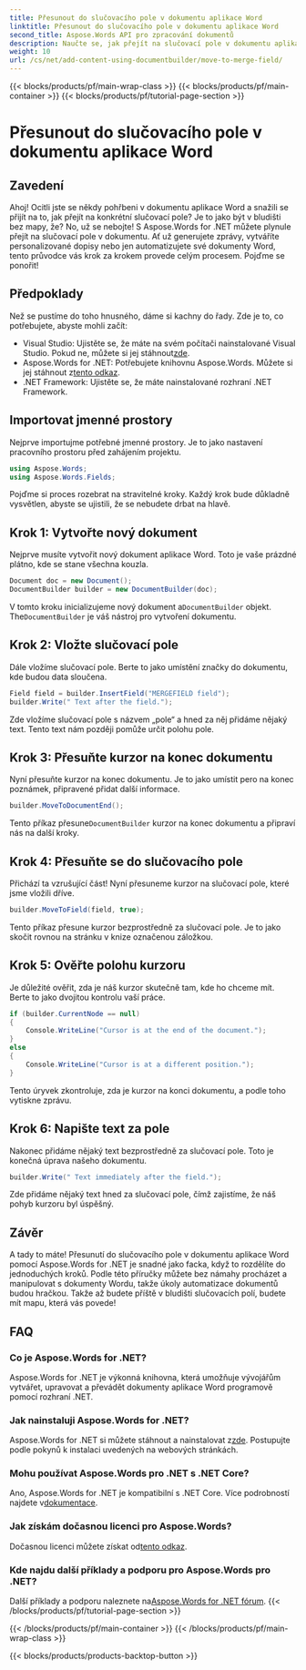 ```yaml
---
title: Přesunout do slučovacího pole v dokumentu aplikace Word
linktitle: Přesunout do slučovacího pole v dokumentu aplikace Word
second_title: Aspose.Words API pro zpracování dokumentů
description: Naučte se, jak přejít na slučovací pole v dokumentu aplikace Word pomocí Aspose.Words for .NET s naším komplexním průvodcem krok za krokem. Ideální pro .NET vývojáře.
weight: 10
url: /cs/net/add-content-using-documentbuilder/move-to-merge-field/
---
```


{{< blocks/products/pf/main-wrap-class >}}
{{< blocks/products/pf/main-container >}}
{{< blocks/products/pf/tutorial-page-section >}}

# Přesunout do slučovacího pole v dokumentu aplikace Word

## Zavedení

Ahoj! Ocitli jste se někdy pohřbeni v dokumentu aplikace Word a snažili se přijít na to, jak přejít na konkrétní slučovací pole? Je to jako být v bludišti bez mapy, že? No, už se nebojte! S Aspose.Words for .NET můžete plynule přejít na slučovací pole v dokumentu. Ať už generujete zprávy, vytváříte personalizované dopisy nebo jen automatizujete své dokumenty Word, tento průvodce vás krok za krokem provede celým procesem. Pojďme se ponořit!

## Předpoklady

Než se pustíme do toho hnusného, dáme si kachny do řady. Zde je to, co potřebujete, abyste mohli začít:

-  Visual Studio: Ujistěte se, že máte na svém počítači nainstalované Visual Studio. Pokud ne, můžete si jej stáhnout[zde](https://visualstudio.microsoft.com/).
-  Aspose.Words for .NET: Potřebujete knihovnu Aspose.Words. Můžete si jej stáhnout z[tento odkaz](https://releases.aspose.com/words/net/).
- .NET Framework: Ujistěte se, že máte nainstalované rozhraní .NET Framework.

## Importovat jmenné prostory

Nejprve importujme potřebné jmenné prostory. Je to jako nastavení pracovního prostoru před zahájením projektu.

```csharp
using Aspose.Words;
using Aspose.Words.Fields;
```

Pojďme si proces rozebrat na stravitelné kroky. Každý krok bude důkladně vysvětlen, abyste se ujistili, že se nebudete drbat na hlavě.

## Krok 1: Vytvořte nový dokument

Nejprve musíte vytvořit nový dokument aplikace Word. Toto je vaše prázdné plátno, kde se stane všechna kouzla.

```csharp
Document doc = new Document();
DocumentBuilder builder = new DocumentBuilder(doc);
```

 V tomto kroku inicializujeme nový dokument a`DocumentBuilder` objekt. The`DocumentBuilder` je váš nástroj pro vytvoření dokumentu.

## Krok 2: Vložte slučovací pole

Dále vložíme slučovací pole. Berte to jako umístění značky do dokumentu, kde budou data sloučena.

```csharp
Field field = builder.InsertField("MERGEFIELD field");
builder.Write(" Text after the field.");
```

Zde vložíme slučovací pole s názvem „pole“ a hned za něj přidáme nějaký text. Tento text nám později pomůže určit polohu pole.

## Krok 3: Přesuňte kurzor na konec dokumentu

Nyní přesuňte kurzor na konec dokumentu. Je to jako umístit pero na konec poznámek, připravené přidat další informace.

```csharp
builder.MoveToDocumentEnd();
```

 Tento příkaz přesune`DocumentBuilder` kurzor na konec dokumentu a připraví nás na další kroky.

## Krok 4: Přesuňte se do slučovacího pole

Přichází ta vzrušující část! Nyní přesuneme kurzor na slučovací pole, které jsme vložili dříve.

```csharp
builder.MoveToField(field, true);
```

Tento příkaz přesune kurzor bezprostředně za slučovací pole. Je to jako skočit rovnou na stránku v knize označenou záložkou.

## Krok 5: Ověřte polohu kurzoru

Je důležité ověřit, zda je náš kurzor skutečně tam, kde ho chceme mít. Berte to jako dvojitou kontrolu vaší práce.

```csharp
if (builder.CurrentNode == null)
{
    Console.WriteLine("Cursor is at the end of the document.");
}
else
{
    Console.WriteLine("Cursor is at a different position.");
}
```

Tento úryvek zkontroluje, zda je kurzor na konci dokumentu, a podle toho vytiskne zprávu.

## Krok 6: Napište text za pole

Nakonec přidáme nějaký text bezprostředně za slučovací pole. Toto je konečná úprava našeho dokumentu.

```csharp
builder.Write(" Text immediately after the field.");
```

Zde přidáme nějaký text hned za slučovací pole, čímž zajistíme, že náš pohyb kurzoru byl úspěšný.

## Závěr

A tady to máte! Přesunutí do slučovacího pole v dokumentu aplikace Word pomocí Aspose.Words for .NET je snadné jako facka, když to rozdělíte do jednoduchých kroků. Podle této příručky můžete bez námahy procházet a manipulovat s dokumenty Wordu, takže úkoly automatizace dokumentů budou hračkou. Takže až budete příště v bludišti slučovacích polí, budete mít mapu, která vás povede!

## FAQ

### Co je Aspose.Words for .NET?
Aspose.Words for .NET je výkonná knihovna, která umožňuje vývojářům vytvářet, upravovat a převádět dokumenty aplikace Word programově pomocí rozhraní .NET.

### Jak nainstaluji Aspose.Words for .NET?
 Aspose.Words for .NET si můžete stáhnout a nainstalovat z[zde](https://releases.aspose.com/words/net/). Postupujte podle pokynů k instalaci uvedených na webových stránkách.

### Mohu používat Aspose.Words pro .NET s .NET Core?
 Ano, Aspose.Words for .NET je kompatibilní s .NET Core. Více podrobností najdete v[dokumentace](https://reference.aspose.com/words/net/).

### Jak získám dočasnou licenci pro Aspose.Words?
 Dočasnou licenci můžete získat od[tento odkaz](https://purchase.aspose.com/temporary-license/).

### Kde najdu další příklady a podporu pro Aspose.Words pro .NET?
 Další příklady a podporu naleznete na[Aspose.Words for .NET fórum](https://forum.aspose.com/c/words/8).
{{< /blocks/products/pf/tutorial-page-section >}}

{{< /blocks/products/pf/main-container >}}
{{< /blocks/products/pf/main-wrap-class >}}

{{< blocks/products/products-backtop-button >}}
